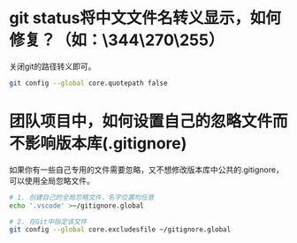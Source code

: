 # git status将中文文件名转义显示，如何修复？（如：\344\270\255）

关闭git的路径转义即可。

```Bash
git config --global core.quotepath false
```

# 团队项目中，如何设置自己的忽略文件而不影响版本库(.gitignore)

如果你有一些自己专用的文件需要忽略，又不想修改版本库中公共的.gitignore，可以使用全局忽略文件。

```Bash
# 1. 创建自己的全局忽略文件，名字位置均任意
echo '.vscode' >~/gitignore.global

# 2. 在Git中指定该文件
git config --global core.excludesfile ~/gitignore.global
```
